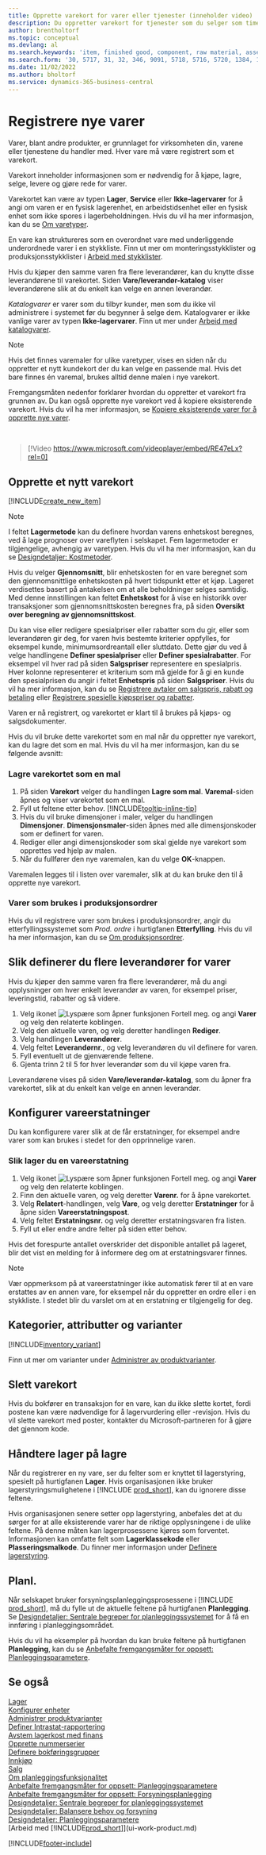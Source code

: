 ```yaml
---
title: Opprette varekort for varer eller tjenester (inneholder video)
description: Du oppretter varekort for tjenester som du selger som timer og for fysiske produkter. Eksempler er monteringsvarer og ferdige varer som du selger fra lageret.
author: brentholtorf
ms.topic: conceptual
ms.devlang: al
ms.search.keywords: 'item, finished good, component, raw material, assembly item, item substitution'
ms.search.form: '30, 5717, 31, 32, 346, 9091, 5718, 5716, 5720, 1384, 1383, 35, 5404, 1378, 5719'
ms.date: 11/02/2022
ms.author: bholtorf
ms.service: dynamics-365-business-central
---
```

# <a name="register-new-items"></a>Registrere nye varer

Varer, blant andre produkter, er grunnlaget for virksomheten din, varene eller tjenestene du handler med. Hver vare må være registrert som et varekort.

Varekort inneholder informasjonen som er nødvendig for å kjøpe, lagre, selge, levere og gjøre rede for varer.

Varekortet kan være av typen **Lager**, **Service** eller **Ikke-lagervarer** for å angi om varen er en fysisk lagerenhet, en arbeidstidsenhet eller en fysisk enhet som ikke spores i lagerbeholdningen. Hvis du vil ha mer informasjon, kan du se [Om varetyper](inventory-about-item-types.md).

En vare kan struktureres som en overordnet vare med underliggende underordnede varer i en stykkliste. Finn ut mer om monteringsstykklister og produksjonsstykklister i [Arbeid med stykklister](inventory-how-work-BOMs.md).

Hvis du kjøper den samme varen fra flere leverandører, kan du knytte disse leverandørene til varekortet. Siden **Vare/leverandør-katalog** viser leverandørene slik at du enkelt kan velge en annen leverandør.

*Katalogvarer* er varer som du tilbyr kunder, men som du ikke vil administrere i systemet før du begynner å selge dem. Katalogvarer er ikke vanlige varer av typen **Ikke-lagervarer**. Finn ut mer under [Arbeid med katalogvarer](inventory-how-work-nonstock-items.md).  

> [!NOTE]  
> Hvis det finnes varemaler for ulike varetyper, vises en siden når du oppretter et nytt kundekort der du kan velge en passende mal. Hvis det bare finnes én varemal, brukes alltid denne malen i nye varekort.

Fremgangsmåten nedenfor forklarer hvordan du oppretter et varekort fra grunnen av. Du kan også opprette nye varekort ved å kopiere eksisterende varekort. Hvis du vil ha mer informasjon, se [Kopiere eksisterende varer for å opprette nye varer](inventory-how-copy-items.md).  

<br />

> [!Video https://www.microsoft.com/videoplayer/embed/RE47eLx?rel=0]

## <a name="to-create-a-new-item-card"></a>Opprette et nytt varekort

[!INCLUDE[create_new_item](includes/create_new_item.md)]

> [!NOTE]
> I feltet **Lagermetode** kan du definere hvordan varens enhetskost beregnes, ved å lage prognoser over vareflyten i selskapet. Fem lagermetoder er tilgjengelige, avhengig av varetypen. Hvis du vil ha mer informasjon, kan du se [Designdetaljer: Kostmetoder](design-details-costing-methods.md).
>
> Hvis du velger **Gjennomsnitt**, blir enhetskosten for en vare beregnet som den gjennomsnittlige enhetskosten på hvert tidspunkt etter et kjøp. Lageret verdisettes basert på antakelsen om at alle beholdninger selges samtidig. Med denne innstillingen kan feltet **Enhetskost** for å vise en historikk over transaksjoner som gjennomsnittskosten beregnes fra, på siden **Oversikt over beregning av gjennomsnittskost**.

Du kan vise eller redigere spesialpriser eller rabatter som du gir, eller som leverandøren gir deg, for varen hvis bestemte kriterier oppfylles, for eksempel kunde, minimumsordreantall eller sluttdato. Dette gjør du ved å velge handlingene **Definer spesialpriser** eller **Definer spesialrabatter**. For eksempel vil hver rad på siden **Salgspriser** representere en spesialpris. Hver kolonne representerer et kriterium som må gjelde for å gi en kunde den spesialprisen du angir i feltet **Enhetspris** på siden **Salgspriser**. Hvis du vil ha mer informasjon, kan du se [Registrere avtaler om salgspris, rabatt og betaling](sales-how-record-sales-price-discount-payment-agreements.md) eller [Registrere spesielle kjøpspriser og rabatter](purchasing-how-record-purchase-price-discount-payment-agreements.md).

Varen er nå registrert, og varekortet er klart til å brukes på kjøps- og salgsdokumenter.

Hvis du vil bruke dette varekortet som en mal når du oppretter nye varekort, kan du lagre det som en mal. Hvis du vil ha mer informasjon, kan du se følgende avsnitt:  

### <a name="to-save-the-item-card-as-a-template"></a>Lagre varekortet som en mal

1. På siden **Varekort** velger du handlingen **Lagre som mal**. **Varemal**-siden åpnes og viser varekortet som en mal.
2. Fyll ut feltene etter behov. [!INCLUDE[tooltip-inline-tip](includes/tooltip-inline-tip_md.md)]
3. Hvis du vil bruke dimensjoner i maler, velger du handlingen **Dimensjoner**. **Dimensjonsmaler**-siden åpnes med alle dimensjonskoder som er definert for varen.
4. Rediger eller angi dimensjonskoder som skal gjelde nye varekort som opprettes ved hjelp av malen.
5. Når du fullfører den nye varemalen, kan du velge **OK**-knappen.

Varemalen legges til i listen over varemaler, slik at du kan bruke den til å opprette nye varekort.

### <a name="items-used-in-production-orders"></a>Varer som brukes i produksjonsordrer

Hvis du vil registrere varer som brukes i produksjonsordrer, angir du etterfyllingssystemet som *Prod. ordre* i hurtigfanen **Etterfylling**. Hvis du vil ha mer informasjon, kan du se [Om produksjonsordrer](production-about-production-orders.md).  

## <a name="to-set-up-multiple-vendors-for-an-item"></a>Slik definerer du flere leverandører for varer

Hvis du kjøper den samme varen fra flere leverandører, må du angi opplysninger om hver enkelt leverandør av varen, for eksempel priser, leveringstid, rabatter og så videre.  

1. Velg ikonet ![Lyspære som åpner funksjonen Fortell meg.](media/ui-search/search_small.png "Fortell hva du vil gjøre") og angi **Varer** og velg den relaterte koblingen.  
2. Velg den aktuelle varen, og velg deretter handlingen **Rediger**.  
3. Velg handlingen **Leverandører**.  
4. Velg feltet **Leverandørnr.**, og velg leverandøren du vil definere for varen.  
5. Fyll eventuelt ut de gjenværende feltene.  
6. Gjenta trinn 2 til 5 for hver leverandør som du vil kjøpe varen fra.

Leverandørene vises på siden **Vare/leverandør-katalog**, som du åpner fra varekortet, slik at du enkelt kan velge en annen leverandør.

## <a name="set-up-item-substitutions"></a>Konfigurer vareerstatninger

Du kan konfigurere varer slik at de får erstatninger, for eksempel andre varer som kan brukes i stedet for den opprinnelige varen.

### <a name="to-make-an-item-substitution"></a>Slik lager du en vareerstatning

1. Velg ikonet ![Lyspære som åpner funksjonen Fortell meg.](media/ui-search/search_small.png "Fortell hva du vil gjøre") og angi **Varer** og velg den relaterte koblingen.  
2. Finn den aktuelle varen, og velg deretter **Varenr.** for å åpne varekortet.  
3. Velg **Relatert**-handlingen, velg **Vare**, og velg deretter **Erstatninger** for å åpne siden **Vareerstatningspost**.  
4. Velg feltet **Erstatningsnr.** og velg deretter erstatningsvaren fra listen.
5. Fyll ut eller endre andre felter på siden etter behov.

Hvis det forespurte antallet overskrider det disponible antallet på lageret, blir det vist en melding for å informere deg om at erstatningsvarer finnes.

> [!NOTE]  
> Vær oppmerksom på at vareerstatninger ikke automatisk fører til at en vare erstattes av en annen vare, for eksempel når du oppretter en ordre eller i en stykkliste. I stedet blir du varslet om at en erstatning er tilgjengelig for deg.

## <a name="categories-attributes-and-variants"></a>Kategorier, attributter og varianter

[!INCLUDE[inventory_variant](includes/inventory_variant.md)]

Finn ut mer om varianter under [Administrer av produktvarianter](inventory-item-variants.md).  

## <a name="delete-item-cards"></a>Slett varekort

Hvis du bokfører en transaksjon for en vare, kan du ikke slette kortet, fordi postene kan være nødvendige for å lagervurdering eller -revisjon. Hvis du vil slette varekort med poster, kontakter du Microsoft-partneren for å gjøre det gjennom kode.  

## <a name="manage-inventory-in-warehouses"></a>Håndtere lager på lagre

Når du registrerer en ny vare, ser du felter som er knyttet til lagerstyring, spesielt på hurtigfanen **Lager**. Hvis organisasjonen ikke bruker lagerstyringsmulighetene i [!INCLUDE [prod_short](includes/prod_short.md)], kan du ignorere disse feltene.  

Hvis organisasjonen senere setter opp lagerstyring, anbefales det at du sørger for at alle eksisterende varer har de riktige opplysningene i de ulike feltene. På denne måten kan lagerprosessene kjøres som forventet. Informasjonen kan omfatte felt som **Lagerklassekode** eller **Plasseringsmalkode**. Du finner mer informasjon under [Definere lagerstyring](warehouse-setup-warehouse.md).  

## <a name="planning"></a>Planl.

Når selskapet bruker forsyningsplanleggingsprosessene i [!INCLUDE [prod_short](includes/prod_short.md)], må du fylle ut de aktuelle feltene på hurtigfanen **Planlegging**. Se [Designdetaljer: Sentrale begreper for planleggingssystemet](design-details-central-concepts-of-the-planning-system.md) for å få en innføring i planleggingsområdet.  

Hvis du vil ha eksempler på hvordan du kan bruke feltene på hurtigfanen **Planlegging**, kan du se [Anbefalte fremgangsmåter for oppsett: Planleggingsparametere](setup-best-practices-planning-parameters.md).  

## <a name="see-also"></a>Se også

[Lager](inventory-manage-inventory.md)  
[Konfigurer enheter](inventory-how-setup-units-of-measure.md)  
[Administrer produktvarianter](inventory-item-variants.md)  
[Definer Intrastat-rapportering](finance-how-setup-report-intrastat.md#other-intrastat-configurations)  
[Avstem lagerkost med finans](finance-how-to-post-inventory-costs-to-the-general-ledger.md)  
[Opprette nummerserier](ui-create-number-series.md)  
[Definere bokføringsgrupper](finance-posting-groups.md)  
[Innkjøp](purchasing-manage-purchasing.md)  
[Salg](sales-manage-sales.md)  
[Om planleggingsfunksjonalitet](production-about-planning-functionality.md)  
[Anbefalte fremgangsmåter for oppsett: Planleggingsparametere](setup-best-practices-planning-parameters.md)  
[Anbefalte fremgangsmåter for oppsett: Forsyningsplanlegging](setup-best-practices-supply-planning.md)  
[Designdetaljer: Sentrale begreper for planleggingssystemet](design-details-central-concepts-of-the-planning-system.md)  
[Designdetaljer: Balansere behov og forsyning](design-details-balancing-demand-and-supply.md)  
[Designdetaljer: Planleggingsparametere](design-details-planning-parameters.md)  
[Arbeid med [!INCLUDE[prod_short](includes/prod_short.md)]](ui-work-product.md)  


[!INCLUDE[footer-include](includes/footer-banner.md)]
